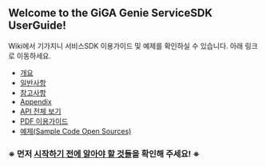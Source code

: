 **<h2>Welcome to the GiGA Genie ServiceSDK UserGuide!</h2>**
Wiki에서 기가지니 서비스SDK 이용가이드 및 예제를 확인하실 수 있습니다. 아래 링크로 이동하세요.

* [개요][1. 개요]
* [일반사항][2. 일반사항]
* [참고사항][5. 참고사항]
* [Appendix][6. 별첨]
* [API 전체 보기][3. Namespace별 서비스 제공 목록]
* [PDF 이용가이드][7. PDF 이용가이드] 
* [예제(Sample Code Open Sources)](https://github.com/GiGAGenie-ServiceSDK)  

### **※ 먼저 [시작하기 전에 알아야 할 것들](https://github.com/GiGAGenie-ServiceSDK/UserGuide/wiki/%EC%8B%9C%EC%9E%91%ED%95%98%EA%B8%B0-%EC%A0%84%EC%97%90-%EC%95%8C%EC%95%84%EC%95%BC-%ED%95%A0-%EA%B2%83%EB%93%A4)을 확인해 주세요! ※**  

[What's New?]: https://github.com/GiGAGenie-ServiceSDK/UserGuide/wiki/What's-New%3F
[1. 개요]: https://github.com/GiGAGenie-ServiceSDK/UserGuide/wiki/%EA%B0%9C%EC%9A%94
[2. 일반사항]: https://github.com/GiGAGenie-ServiceSDK/UserGuide/wiki/%EC%9D%BC%EB%B0%98%EC%82%AC%ED%95%AD
[3. Namespace별 서비스 제공 목록]: https://github.com/GiGAGenie-ServiceSDK/UserGuide/wiki/API-%EC%A0%84%EC%B2%B4-%EB%B3%B4%EA%B8%B0
[4. API설명]: https://github.com/GiGAGenie-ServiceSDK/UserGuide/wiki/4.-API-%EC%84%A4%EB%AA%85
[5. 참고사항]: https://github.com/GiGAGenie-ServiceSDK/UserGuide/wiki/%EC%B0%B8%EA%B3%A0%EC%82%AC%ED%95%AD
[6. 별첨]: https://github.com/GiGAGenie-ServiceSDK/UserGuide/wiki/Appendix
[7. PDF 이용가이드]: https://github.com/GiGAGenie-ServiceSDK/UserGuide/blob/master/GiGA%20Genie%20Service%20SDK%20Guide_v1.4.pdf

